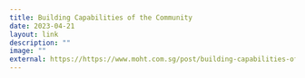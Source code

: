 ```yaml
---
title: Building Capabilities of the Community
date: 2023-04-21
layout: link
description: ""
image: ""
external: https://https://www.moht.com.sg/post/building-capabilities-of-the-community
---
```

